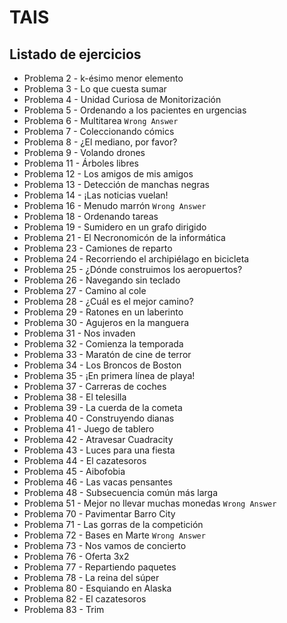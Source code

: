 # TAIS

## Listado de ejercicios

* Problema 2 - k-ésimo menor elemento
* Problema 3 - Lo que cuesta sumar
* Problema 4 - Unidad Curiosa de Monitorización
* Problema 5 - Ordenando a los pacientes en urgencias
* Problema 6 - Multitarea ```Wrong Answer```
* Problema 7 - Coleccionando cómics
* Problema 8 - ¿El mediano, por favor?
* Problema 9 - Volando drones
* Problema 11 - Árboles libres
* Problema 12 - Los amigos de mis amigos
* Problema 13 - Detección de manchas negras
* Problema 14 - ¡Las noticias vuelan!
* Problema 16 - Menudo marrón ```Wrong Answer```
* Problema 18 - Ordenando tareas
* Problema 19 - Sumidero en un grafo dirigido
* Problema 21 - El Necronomicón de la informática
* Problema 23 - Camiones de reparto
* Problema 24 - Recorriendo el archipiélago en bicicleta
* Problema 25 - ¿Dónde construimos los aeropuertos?
* Problema 26 - Navegando sin teclado
* Problema 27 - Camino al cole
* Problema 28 - ¿Cuál es el mejor camino?
* Problema 29 - Ratones en un laberinto
* Problema 30 - Agujeros en la manguera
* Problema 31 - Nos invaden
* Problema 32 - Comienza la temporada
* Problema 33 - Maratón de cine de terror
* Problema 34 - Los Broncos de Boston
* Problema 35 - ¡En primera línea de playa!
* Problema 37 - Carreras de coches
* Problema 38 - El telesilla
* Problema 39 - La cuerda de la cometa
* Problema 40 - Construyendo dianas
* Problema 41 - Juego de tablero
* Problema 42 - Atravesar Cuadracity
* Problema 43 - Luces para una fiesta
* Problema 44 - El cazatesoros
* Problema 45 - Aibofobia
* Problema 46 - Las vacas pensantes
* Problema 48 - Subsecuencia común más larga
* Problema 51 - Mejor no llevar muchas monedas ```Wrong Answer```
* Problema 70 - Pavimentar Barro City
* Problema 71 - Las gorras de la competición
* Problema 72 - Bases en Marte ```Wrong Answer```
* Problema 73 - Nos vamos de concierto
* Problema 76 - Oferta 3x2
* Problema 77 - Repartiendo paquetes
* Problema 78 - La reina del súper
* Problema 80 - Esquiando en Alaska
* Problema 82 - El cazatesoros
* Problema 83 - Trim
